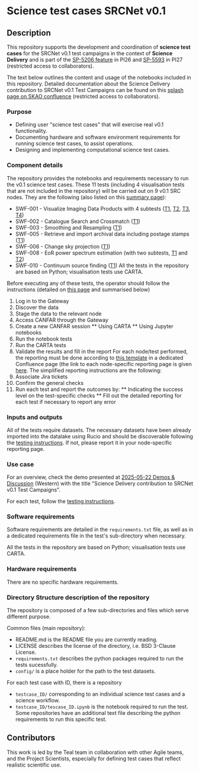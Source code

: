 # Science test cases SRCNet v0.1

## Description

This repository supports the development and coordination of **science test cases** for the SRCNet v0.1 test campaigns in the context of **Science Delivery** and is part of the [SP-5206 feature](https://jira.skatelescope.org/browse/SP-5206) in PI26 and [SP-5593](https://jira.skatelescope.org/browse/SP-5593) in PI27 (restricted access to collaborators).

The text below outlines the content and usage of the notebooks included in this repository. Detailed documentation about the Science Delivery contribution to SRCNet v0.1 Test Campaigns can be found on this [splash page on SKAO confluence](https://confluence.skatelescope.org/x/nCAAEw) (restricted access to collaborators). 

### Purpose

- Defining user "science test cases" that will exercise real v0.1 functionality.
- Documenting hardware and software environment requirements for running science test cases, to assist operations.
- Designing and implementing computational science test cases.

### Component details

The repository provides the notebooks and requirements necessary to run the v0.1 science test cases. These 11 tests (including 4 visualisation tests that are not included in the repository) will be carried out on 9 v0.1 SRC nodes. They are the following (also listed on this [summary page](https://confluence.skatelescope.org/display/SRCSC/v0.1+Test+campaign+-+Test+descriptions)):
* SWF-001 - Visualize Imaging Data Products with 4 subtests ([T1](https://confluence.skatelescope.org/x/g8ESEw), [T2](https://confluence.skatelescope.org/x/jsESEw), [T3](https://confluence.skatelescope.org/x/lsESEw), [T4](https://confluence.skatelescope.org/x/m8ESEw))
* SWF-002 - Catalogue Search and Crossmatch ([T1](https://confluence.skatelescope.org/x/0JUSEw))
* SWF-003 - Smoothing and Resampling ([T1](https://confluence.skatelescope.org/pages/viewpage.action?pageId=319987925))
* SWF-005 - Retrieve and import archival data including postage stamps ([T1](https://confluence.skatelescope.org/x/AqkSEw))
* SWF-006 - Change sky projection ([T1](https://confluence.skatelescope.org/x/B6kSEw))
* SWF-008 - EoR power spectrum estimation (with two subtests, [T1](https://confluence.skatelescope.org/pages/viewpage.action?pageId=319987896) and [T2](https://confluence.skatelescope.org/x/o2FoEw))
* SWF-010 - Continuum source finding ([T1](https://confluence.skatelescope.org/x/5pUSEw))
All the tests in the repository are based on Python; visualisation tests use CARTA.

Before executing any of these tests, the operator should follow the instructions (detailed on [this page](https://confluence.skatelescope.org/display/SRCSC/v0.1+Test+campaign+-+Testing+instructions) and summarised below)
1. Log in to the Gateway
2. Discover the data
3. Stage the data to the relevant node
4. Access CANFAR through the Gateway
5. Create a new CANFAR session
** Using CARTA
** Using Jupyter notebooks
6. Run the notebook tests
7. Run the CARTA tests
8. Validate the results and fill in the report
For each node/test performed, the reporting must be done according to [this template](https://confluence.skatelescope.org/display/SRCSC/Test+campaign+v0.1+reporting%3A+template) in a dedicated Confluence page (the link to each node-specific reporting page is given [here](https://confluence.skatelescope.org/pages/viewpage.action?pageId=318775452). The simplified reporting instructions are the following:
1. Associate Jira tickets
2. Confirm the general checks 
3. Run each test and report the outcomes by:
   ** Indicating the success level on the test-specific checks
   ** Fill out the detailed reporting for each test if necessary to report any error

### Inputs and outputs

All of the tests require datasets. The necessary datasets have been already imported into the datalake using Rucio and should be discoverable following the [testing instructions](https://confluence.skatelescope.org/display/SRCSC/v0.1+Test+campaign+-+Testing+instructions). If not, please report it in your node-specific reporting page.

### Use case

For an overview, check the demo presented at [2025-05-22 Demos & Discussion](https://confluence.skatelescope.org/x/eXjGEg) (Western) with the title "Science Delivery contribution to SRCNet v0.1 Test Campaigns".

For each test, follow the [testing instructions](https://confluence.skatelescope.org/display/SRCSC/v0.1+Test+campaign+-+Testing+instructions).

### Software requirements

Software requirements are detailed in the `requirements.txt` file, as well as in a dedicated requirements file in the test's sub-directory when necessary.

All the tests in the repository are based on Python; visualisation tests use CARTA.

### Hardware requirements

There are no specific hardware requirements.

### Directory Structure description of the repository

The repository is composed of a few sub-directories and files which serve different purpose.

Common files (main repository):
- README.md is the README file you are currently reading.
- LICENSE describes the license of the directory, i.e. BSD 3-Clause License.
- `requirements.txt` describes the python packages required to run the tests sucessfully.
- `config/` is a place holder for the path to the test datasets.

For each test case with ID, there is a repository
- `testcase_ID/` corresponding to an individual science test cases and a science workflow.
- `testcase_ID/tescase_ID.ipynb` is the notebook required to run the test.
Some repositories have an additional text file describing the python requirements to run this specific test.

## Contributors

This work is led by the Teal team in collaboration with other Agile teams, and the Project Scientists, especially for defining test cases that reflect realistic scientific use.

